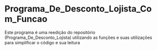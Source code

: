 # Programa_De_Desconto_Lojista_Com_Funcao
Este programa é uma reedição do repositório (Programa_De_Desconto_Lojista) utilizando as funções e suas utilizações para simplificar o código e sua leitura

